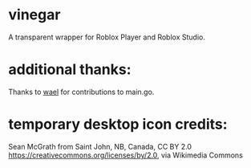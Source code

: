 # vinegar
A transparent wrapper for Roblox Player and Roblox Studio.

# additional thanks:
Thanks to [wael](https://github.com/apprehensions) for contributions to main.go.

# temporary desktop icon credits:
Sean McGrath from Saint John, NB, Canada, CC BY 2.0 <https://creativecommons.org/licenses/by/2.0>, via Wikimedia Commons
